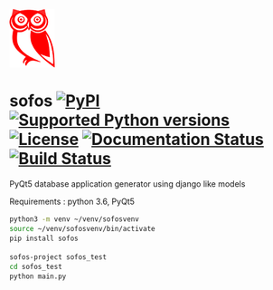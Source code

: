 ![sofos logo](sofos.png)
# sofos [![PyPI](https://img.shields.io/pypi/v/sofos.svg?label=version)](https://pypi.python.org/pypi/sofos) [![Supported Python versions](https://img.shields.io/pypi/pyversions/sofos.svg?style=flat)](https://pypi.python.org/pypi/sofos/) [![License](https://img.shields.io/github/license/tedlaz/sofos.svg?style=flat)](https://github.com/tedlaz/sofos/blob/master/LICENSE) [![Documentation Status](https://readthedocs.org/projects/sofos/badge/?version=latest)](http://sofos.readthedocs.io/en/latest/?badge=latest) [![Build Status](https://travis-ci.org/tedlaz/sofos.svg?branch=master)](https://travis-ci.org/tedlaz/sofos)
PyQt5 database application generator using django like models

Requirements : python 3.6, PyQt5

```bash
python3 -m venv ~/venv/sofosvenv
source ~/venv/sofosvenv/bin/activate
pip install sofos

sofos-project sofos_test
cd sofos_test
python main.py
```

